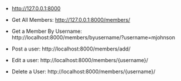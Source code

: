 - http://127.0.0.1:8000


- Get All Members: http://127.0.0.1:8000/members/
- Get a Member By Username: http://localhost:8000/members/byusername/?username=mjohnson
- Post a user: http://localhost:8000/members/add/
- Edit a user: http://localhost:8000/members/{username}/
- Delete a User: http://localhost:8000/members/{username}/